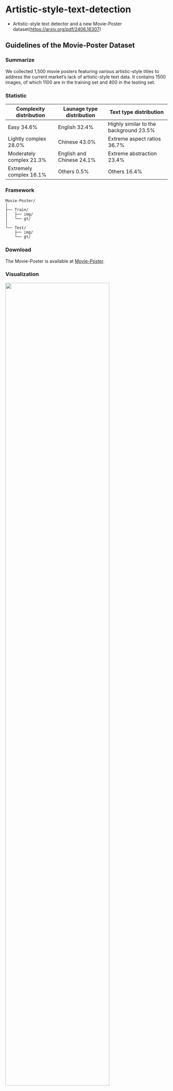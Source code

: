 # **Artistic-style-text-detection**
* Artistic-style text detector and a new Movie-Poster dataset(https://arxiv.org/pdf/2406.16307)
## **Guidelines of the Movie-Poster Dataset**
### Summarize
We collected 1,500 movie posters featuring various artistic-style titles to address the current market’s lack of artistic-style text data. It contains 1500 images, of which 1100
are in the training set and 400 in the testing set.
### Statistic

| Complexity distribution | Launage type distribution | Text type distribution |  
| - | - | - | 
|Easy  34.6%|English  32.4%|Highly similar to the background  23.5%|
|Lightly complex  28.0%|Chinese  43.0%|Extreme aspect ratios  36.7%|
|Moderately complex  21.3%|English and Chinese  24.1%|Extreme abstraction  23.4%|
|Extremely complex  16.1%|Others  0.5%|Others  16.4%|
### Framework

```
Movie-Poster/
│
├── Train/
│   ├── img/
│   └── gt/
│
└── Test/
    ├── img/
    └── gt/
```
### Download
The Movie-Poster is available at [Movie-Poster](https://drive.google.com/file/d/1anlWPsCX-6aYhUDqC33SXRufcpPpjLE2/view?usp=drive_link).

### Visualization
<img src="https://github.com/biedaxiaohua/Artistic-style-text-detection/blob/main/visualization1.png" width="80%"/>

### Visualization of failure cases
<img src="https://github.com/AXNing/Artistic-style-text-detection/blob/main/Failcases.png" width="100%"/>



